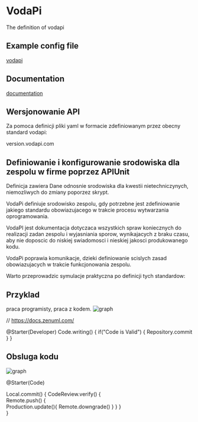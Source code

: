 # VodaPi
The definition of vodapi


## Example config file
[vodapi](vodapi.yaml)

## Documentation
[documentation](DOC.md)


## Wersjonowanie API
Za pomoca definicji pliki yaml w formacie zdefiniowanym przez obecny standard vodapi:

version.vodapi.com

 
## Definiowanie i konfigurowanie srodowiska dla zespolu w firme poprzez APIUnit

Definicja zawiera Dane odnosnie srodowiska dla kwestii nietechniczynych, niemozliwych do zmiany poporzez skrypt.

VodaPi definiuje srodowisko zespolu, gdy potrzebne jest zdefiniowanie jakiego standardu obowiazujacego w trakcie procesu wytwarzania oprogramowania.

VodaPI jest dokumentacja dotyczaca wszystkich spraw koniecznych do realizacji zadan zespolu i wyjasniania sporow, wynikajacych z braku czasu, aby  nie doposcic do niskiej swiadomosci i nieskiej jakosci produkowanego kodu.

VodaPi poprawia komunikacje, dzieki definiowanie scislych zasad obowiazujacych w trakcie funkcjonowania zespolu.

Warto przeprowadzic symulacje praktyczna po definicji tych standardow:

## Przyklad 
praca programisty, praca z kodem.
![graph](https://vodapi.com/wp-content/uploads/2018/11/zenuml-5.png)


// https://docs.zenuml.com/


  @Starter(Developer)
  Code.writing()
  {
    if("Code is Valid") {
      Repository.commit
    }
  }


## Obsluga kodu
![graph](https://vodapi.com/wp-content/uploads/2018/11/zenuml-7.png)

  @Starter(Code)

  Local.commit() {
      CodeReview.verify() {      
        Remote.push() {            
            Production.update(){
              Remote.downgrade()
            }
        }
     }  
  }
